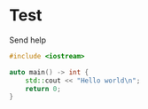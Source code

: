 # Test

Send help

```c++
#include <iostream>

auto main() -> int {
    std::cout << "Hello world\n";
    return 0;
}
```